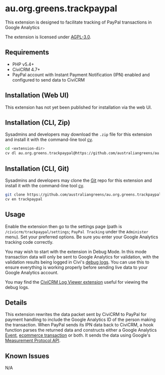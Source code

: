 # au.org.greens.trackpaypal

This extension is designed to facilitate tracking of PayPal transactions in Google Analytics

The extension is licensed under [AGPL-3.0](LICENSE.txt).

## Requirements

* PHP v5.4+
* CiviCRM 4.7+
* PayPal account with Instant Payment Notification (IPN) enabled and configured to send data to CiviCRM

## Installation (Web UI)

This extension has not yet been published for installation via the web UI.

## Installation (CLI, Zip)

Sysadmins and developers may download the `.zip` file for this extension and
install it with the command-line tool [cv](https://github.com/civicrm/cv).

```bash
cd <extension-dir>
cv dl au.org.greens.trackpaypal@https://github.com/australiangreens/au.org.greens.trackpaypal/archive/master.zip
```

## Installation (CLI, Git)

Sysadmins and developers may clone the [Git](https://en.wikipedia.org/wiki/Git) repo for this extension and
install it with the command-line tool [cv](https://github.com/civicrm/cv).

```bash
git clone https://github.com/australiangreens/au.org.greens.trackpaypal.git
cv en trackpaypal
```

## Usage

Enable the extension then go to the settings page (path is `/civicrm/trackpaypal/settings`; `PayPal Tracking` under the `Administer` menu). Set your preferred options. Be sure you enter your Google Analytics tracking code correctly.

You may wish to start with the extension in Debug Mode. In this mode transaction data will only be sent to Google Analytics for validation, with the validation results being logged in Civi's [debug logs](https://docs.civicrm.org/dev/en/latest/tools/debugging/#viewing-log-fileshttps://docs.civicrm.org/dev/en/latest/tools/debugging/#viewing-log-files). You can use this to ensure everything is working properly before sending live data to your Google Analytics account.

You may find the [CiviCRM Log Viewer extension](https://civicrm.org/extensions/civicrm-log-viewer) useful for viewing the debug logs.
## Details

This extension rewrites the data packet sent by CiviCRM to PayPal for payment handling to include the Google Analytics ID of the person making the transaction. When PayPal sends its IPN data back to CiviCRM, a hook function parses the returned data and constructs either a Google Analytics [Event](https://developers.google.com/analytics/devguides/collection/analyticsjs/events), [ecommerce transaction](https://developers.google.com/analytics/devguides/collection/analyticsjs/ecommerce) or both. It sends the data using Google's [Measurement Protocol API](https://developers.google.com/analytics/devguides/collection/protocol/v1/).

## Known Issues

N/A
